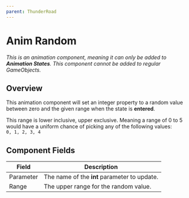 ```yaml
---
parent: ThunderRoad
---
```

# Anim Random
*This is an animation component, meaning it can only be added to **Animation States**. This component cannot be added to regular GameObjects.*

## Overview

This animation component will set an integer property to a random value between zero and the given range when the state is **entered**.

This range is lower inclusive, upper exclusive. Meaning a range of 0 to 5 would have a uniform chance of picking any of the following values:  
`0, 1, 2, 3, 4`

## Component Fields

| Field         | Description
| ---           | ---
| Parameter     | The name of the **int** parameter to update.
| Range         | The upper range for the random value.